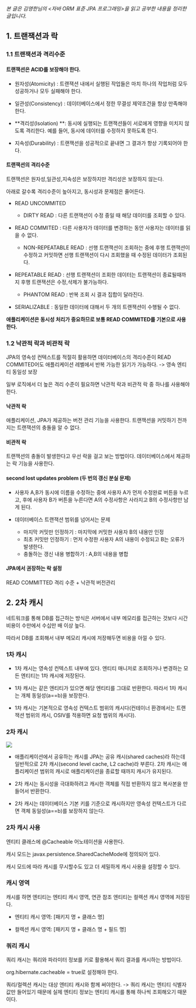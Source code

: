 _본 글은 김영한님의 <자바 ORM 표준 JPA 프로그래밍>을 읽고 공부한 내용을 정리한 글입니다._

## 1. 트랜잭션과 락
### 1.1 트랜잭션과 격리수준
#### 트랜잭션은 ACID를 보장해야 한다.

- 원자성(Atomicity) : 트랜잭션 내에서 실행된 작업들은 마치 하나의 작업처럼 모두 성공하거나 모두 실패해야 한다.

- 일관성(Consistency) : 데이터베이스에서 정한 무결성 제약조건을 항상 만족해야 한다.

- **격리성(Isolation) **: 동시에 실행되는 트랜잭션들이 서로에게 영향을 미치지 않도록 격리한다. 예를 들어, 동시에 데이터를 수정하지 못하도록 한다.

- 지속성(Durability) : 트랜잭션을 성공적으로 끝내면 그 결과가 항상 기록되어야 한다. 

#### 트랜잭션의 격리수준
트랜잭션은 원자성,일관성,지속성은 보장하지만 격리성은 보장하지 않는다.

아래로 갈수록 격리수준이 높아지고, 동시성과 문제점은 줄어든다.
- READ UNCOMMITED
   - DIRTY READ : 다른 트랜잭션이 수정 중일 때 해당 데이터를 조회할 수 있다.

- READ COMMITED : 다른 사용자가 데이터를 변경하는 동안 사용자는 데이터를 읽을 수 없다.
   - NON-REPEATABLE READ : 선행 트랜잭션이 조회하는 중에 후행 트랜잭션이 수정하고 커밋하면 선행 트랜잭션이 다시 조회했을 때 수정된 데이터가 조회된다.

- REPEATABLE READ : 선행 트랜잭션이 조회한 데이터는 트랜잭션이 종료될때까지 후행 트랜잭션은 수정,삭제가 불가능하다.
   - PHANTOM READ : 반복 조회 시 결과 집합이 달라진다.

- SERIALIZABLE : 동일한 데이터에 대해서 두 개의 트랜잭션이 수행될 수 없다.

**애플리케이션은 동시성 처리가 중요하므로 보통 READ COMMITED를 기본으로 사용한다.**

### 1.2 낙관적 락과 비관적 락
JPA의 영속성 컨텍스트를 적절히 활용하면 데이터베이스의 격리수준이 READ COMMITED어도 애플리케이션 레벨에서 반복 가능한 읽기가 가능하다.
-> 영속 엔티티 동일성 보장

일부 로직에서 더 높은 격리 수준이 필요하면 낙관적 락과 비관적 락 중 하나를 사용해야 한다.

#### 낙관적 락
애플리케이션, JPA가 제공하는 버전 관리 기능을 사용한다. 트랜잭션을 커밋하기 전까지는 트랜잭션의 충돌을 알 수 없다.

#### 비관적 락
트랜잭션의 충돌이 발생한다고 우선 락을 걸고 보는 방법이다. 데이터베이스에서 제공하는 락 기능을 사용한다.

#### second lost updates problem (두 번의 갱신 분실 문제)
- 사용자 A,B가 동시에 이름을 수정하는 중에 사용자 A가 먼저 수정완료 버튼을 누르고, 후에 사용자 B가 버튼을 누른다면 A의 수정사항은 사라지고 B의 수정사항만 남게 된다.

- 데이터베이스 트랜잭션 범위를 넘어서는 문제
  - 마지막 커밋만 인정하기 : 마지막에 커밋한 사용자 B의 내용만 인정
  - 최초 커밋만 인정하기 : 먼저 수정한 사용자 A의 내용이 수정되고 B는 오류가 발생한다.
  - 충돌하는 갱신 내용 병합하기 : A,B의 내용을 병합
  
#### JPA에서 권장하는 락 설정
READ COMMITTED 격리 수준 + 낙관적 버전관리

## 2. 2차 캐시
네트워크를 통해 DB를 접근하는 방식은 서버에서 내부 메모리를 접근하는 것보다 시간비용이 수만에서 수십만 배 이상 높다.

따라서 DB를 조회해서 내부 메모리 캐시에 저장해두면 비용을 아낄 수 있다.

### 1차 캐시

- 1차 캐시는 영속성 컨텍스트 내부에 있다. 엔티티 매니저로 조회하거나 변경하는 모든 엔티티는 1차 캐시에 저장된다.

- 1차 캐시는 같은 엔티티가 있으면 해당 엔티티를 그대로 반환한다. 따라서 1차 캐시는 개체 동일성(a==b)을 보장한다.

- 1차 캐시는 기본적으로 영속성 컨텍스트 범위의 캐시다(컨테이너 환경에서는 트랜잭션 범위의 캐시, OSIV를 적용하면 요청 범위의 캐시다).


### 2차 캐시
![](https://velog.velcdn.com/images/offsujin/post/2ba6e893-7b88-4f53-8957-64becacd1e30/image.png)

- 애플리케이션에서 공유하는 캐시를 JPA는 공유 캐시(shared caches)라 하는데 일반적으로 2차 캐시(second level cache, L2 cache)라 부른다. 2차 캐시는 애플리케이션 범위의 캐시로 애플리케이션을 종료할 때까지 캐시가 유지된다.

- 2차 캐시는 동시성을 극대화하려고 캐시한 객체를 직접 반환하지 않고 복사본을 만들어서 반환한다.

- 2차 캐시는 데이터베이스 기본 키를 기준으로 캐시하지만 영속성 컨텍스트가 다르면 객체 동일성(a==b)를 보장하지 않는다.


### 2차 캐시 사용
엔티티 클래스에 @Cacheable 어노테이션을 사용한다.

캐시 모드는 javax.persistence.SharedCacheMode에 정의되어 있다.

캐시 모드에 따라 캐시를 무시할수도 있고 더 세밀하게 캐시 사용을 설정할 수 있다.

### 캐시 영역
캐시를 하면 엔티티는 엔티티 캐시 영역, 연관 참조 엔티티는 컬렉션 캐시 영역에 저장된다.
- 엔티티 캐시 영역: [패키지 명 + 클래스 명]

- 컬렉션 캐시 영역: [패키지 명 + 클래스 명 + 필드 명]

### 쿼리 캐시

쿼리 캐시는 쿼리와 파라미터 정보를 키로 활용해서 쿼리 결과를 캐시하는 방법이다.

org.hibernate.cacheable = true로 설정해야 한다.

쿼리/컬렉션 캐시는 대상 엔티티 캐시와 함께 써야한다.
-> 쿼리 캐시는 엔티티 식별자 값만 들어있기 때문에 실제 엔티티 정보는 엔티티 캐시를 통해 하나씩 조회해오기 때문이다.
